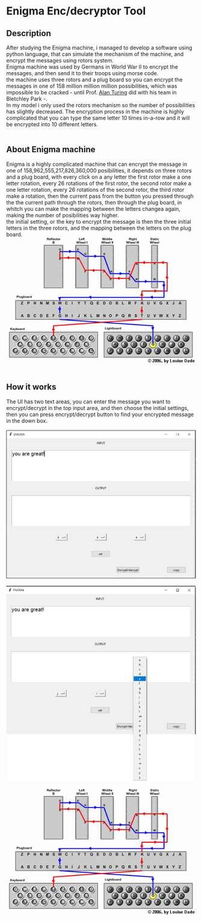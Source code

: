 
# Enigma Enc/decryptor Tool

##  **Description**

After studying the Enigma machine, i managed to develop a software using python language, that can simulate the mechanism of the machine, and encrypt the messages using rotors system.<br />
Enigma machine was used by Germans in World War II to encrypt the messages, and then send it to their troops using morse code.<br />
the machine uses three rotors and a plug board so you can encrypt the messages in one of 158 million million million possibilities, which was impossible to be cracked - until Prof. [Alan Turing](https://en.wikipedia.org/wiki/Alan_Turing) did with his team in Bletchley Park -.<br />
In my model i only used the rotors mechanism so the number of possibilities has slightly decreased.
The encryption process in the machine is highly complicated that you can type the same letter 10 times in-a-row and it will be encrypted into 10 different letters.
<br />
<br />

##  **About Enigma machine**
Enigma is a highly complicated machine that can encrypt the message in one of 158,962,555,217,826,360,000 posibilities, it depends on three rotors and a plug board, with every click on a any letter the first rotor make a one letter rotation, every 26 rotations of the first rotor, the second rotor make a one letter rotation, every 26 rotations of the second rotor, the third rotor make a rotation, then the current pass from the button you pressed through the the current path through the rotors, then through the plug board, in whitch you can make the mapping between the letters changea again, making the number of posibilities way higher.<br />
the initial setting, or the key to encrypt the message is then the three initial letters in the three rotors, and the mapping between the letters on the plug board.
<br />![Getting Started](https://github.com/Safwanmahmoud/Enigma-Encrypting-Tool/blob/main/wiringdiagram.png)
<br />
<br />

##  **How it works**
The UI has two text areas, you can enter the message you want to encrypt/decrypt in the top input area, and then choose the initial settings, then you can press encrypt/decrypt button to find your encrypted message in the down box.<br />
<br />![Getting Started](https://github.com/Safwanmahmoud/Enigma-Encrypting-Tool/blob/main/1.PNG)<br />
<br />![Getting Started](https://github.com/Safwanmahmoud/Enigma-Encrypting-Tool/blob/main/2.png)<br />
<br />![Getting Started](https://github.com/Safwanmahmoud/Enigma-Encrypting-Tool/blob/main/wiringdiagram.png)
